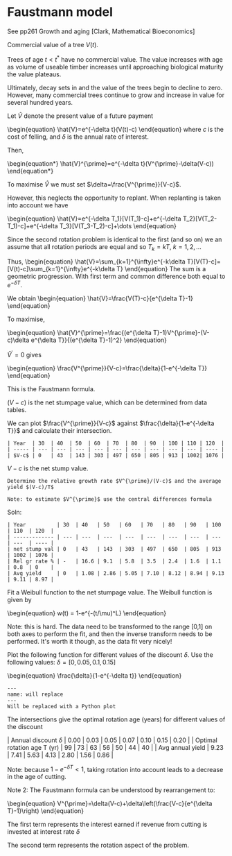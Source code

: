 # Faustmann  model

See pp261 Growth and aging [Clark, Mathematical Bioeconomics]

Commercial value of a tree $V(t)$.

Trees of age $t<t^*$ have no commercial value. The value increases with age as volume of useable timber increases until approaching biological maturity the value plateaus.

Ultimately, decay sets in and the value of the trees begin to decline to zero. However, many commercial trees continue to grow and increase in value for several hundred years.

Let $\hat{V}$ denote the present value of a future payment

\begin{equation}
\hat{V}=e^{-\delta t}(V(t)-c)
\end{equation}
where $c$ is the cost of felling, and $\delta$ is the annual rate of interest.

Then,

\begin{equation*}
\hat{V}^{\prime}=e^{-\delta t}(V^{\prime}-\delta(V-c))
\end{equation*}

To maximise $\hat{V}$ we must set $\delta=\frac{V^{\prime}}{V-c}$.

However, this neglects the opportunity to replant. When replanting is taken into account we have

\begin{equation}
\hat{V}=e^{-\delta T_1}[V(T_1)-c]+e^{-\delta T_2}[V(T_2-T_1)-c]+e^{-\delta T_3}[V(T_3-T_2)-c]+\dots
\end{equation}

Since the second rotation problem is identical to the first (and so on) we an assume that all rotation periods are equal and so $T_k=kT$, $k=1,2,\dots$

Thus,
\begin{equation}
\hat{V}=\sum_{k=1}^{\infty}e^{-k\delta T}[V(T)-c]=[V(t)-c]\sum_{k=1}^{\infty}e^{-k\delta T}
\end{equation}
The sum is a geometric progression. With first term and common difference both equal to $e^{-\delta T}$.

We obtain
\begin{equation}
\hat{V}=\frac{V(T)-c}{e^{\delta T}-1}
\end{equation}

To maximise,

\begin{equation}
\hat{V}^{\prime}=\frac{(e^{\delta T}-1)V^{\prime}-(V-c)\delta e^{\delta T}}{(e^{\delta T}-1)^2}
\end{equation}

$\hat{V}^{\prime}=0$ gives

\begin{equation}
\frac{V^{\prime}}{V-c}=\frac{\delta}{1-e^{-\delta T}}
\end{equation}

This is the Faustmann formula.

$(V-c)$ is the net stumpage value, which can be determined from data tables.

We can plot $\frac{V^{\prime}}{V-c}$ against $\frac{\delta}{1-e^{-\delta T}}$ and calculate their intersection.

```{table} Yield tables for Douglas fir, multiplied by cost (in cents per cubic foot!)
| Year  | 30  | 40  | 50  | 60  | 70  | 80  | 90  | 100 | 110 | 120  |
| ----- | --- | --- | --- | --- | --- | --- | --- | --- | --- | ---- |
| $V-c$ | 0   | 43  | 143 | 303 | 497 | 650 | 805 | 913 | 1002| 1076 |
```

$V-c$ is the net stump value.

```{exercise}
Determine the relative growth rate $V^{\prime}/(V-c)$ and the average yield $(V-c)/T$

Note: to estimate $V^{\prime}$ use the central differences formula
```

Soln:

```{table} Solution
| Year          | 30  | 40   | 50   | 60   | 70   | 80   | 90   | 100  | 110  | 120  |
| ------------- | --- | ---  | ---  | ---  | ---  | ---  | ---  | ---  | ---  | ---- |
| net stump val | 0   | 43   | 143  | 303  | 497  | 650  | 805  | 913  | 1002 | 1076 |
| Rel gr rate % | -   | 16.6 | 9.1  | 5.8  | 3.5  | 2.4  | 1.6  | 1.1  | 0.8  | 0    |
| Avg yield     | 0   | 1.08 | 2.86 | 5.05 | 7.10 | 8.12 | 8.94 | 9.13 | 9.11 | 8.97 |
```

Fit a Weibull function to the net stumpage value. The Weibull function is given by

\begin{equation}
w(t) = 1-e^{-(t/\mu)^L}
\end{equation}

Note: this is hard. The data need to be transformed to the range [0,1] on both axes to perform the fit, and then the inverse transform needs to be performed. It's worth it though, as the data fit very nicely!

Plot the following function for different values of the discount $\delta$. Use the following values:
$\delta = [0,0.05,0.1,0.15]$

\begin{equation}
\frac{\delta}{1-e^{-\delta t}}
\end{equation}

```{figure} imgs/wbll-temp.png
---
name: will replace
---
Will be replaced with a Python plot
```

The intersections give the optimal rotation age (years) for different values of the discount

| Annual discount $\delta$    | 0.00 | 0.03 | 0.05 | 0.07 | 0.10 | 0.15 | 0.20 |
| Optimal rotation age T (yr) | 99   | 73   | 63   | 56   | 50   | 44   | 40   |
| Avg annual yield            | 9.23 | 7.41 | 5.63 | 4.13 | 2.80 | 1.56 | 0.86 |


Note: because $1-e^{-\delta T}<1$, taking rotation into account leads to a decrease in the age of cutting.

Note 2: The Faustmann formula can be understood by rearrangement to:

\begin{equation}
V^{\prime}=\delta(V-c)+\delta\left(\frac{V-c}{e^{\delta T}-1}\right)
\end{equation}

The first term represents the interest earned if revenue from cutting is invested at interest rate $\delta$

The second term represents the rotation aspect of the problem.

